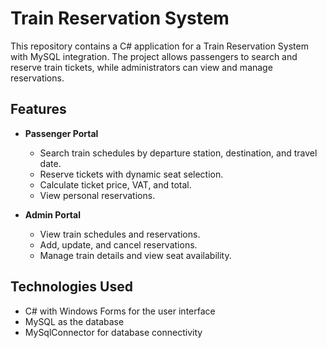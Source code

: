 # Train Reservation System

This repository contains a C# application for a Train Reservation System with MySQL integration. 
The project allows passengers to search and reserve train tickets, while administrators can view and manage reservations.

## Features

- **Passenger Portal**
  - Search train schedules by departure station, destination, and travel date.
  - Reserve tickets with dynamic seat selection.
  - Calculate ticket price, VAT, and total.
  - View personal reservations.

- **Admin Portal**
  - View train schedules and reservations.
  - Add, update, and cancel reservations.
  - Manage train details and view seat availability.

## Technologies Used

- C# with Windows Forms for the user interface
- MySQL as the database
- MySqlConnector for database connectivity
